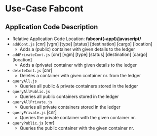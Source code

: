 # Use-Case Fabcont
## Application Code Description

- Relative Application Code Location: <b>fabcont(-appl)/javascript/</b>
- `addCont.js` [cnr] [vgm] [type] [status] [destination] [cargo] [location]
    - Adds a (public) container with given details to the ledger
- `addPrivateCont.js` [cnr] [vgm] [type] [status] [destination] [cargo] [location]
    - Adds a (private) container with given details to the ledger
- `deleteCont.js` [cnr]
    - Deletes a container with given container nr. from the ledger
- `queryAll.js`
    - Queries all public & private containers stored in the ledger
- `queryAllPublic.js`
    - Queries all public containers stored in the ledger
- `queryAllPrivate.js`
    - Queries all private containers stored in the ledger
- `queryPrivate.js` [cnr]
    - Queries the private container with the given container nr.
- `queryPublic.js` [cnr]
    - Queries the public container with the given container nr.
